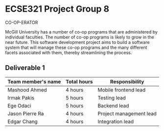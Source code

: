 # ECSE321 Project Group 8
CO-OP-ERATOR

McGill University has a number of co-op programs that are administered by individual faculties. The number of co-op programs is likely to grow in the near future. This software development project aims to build a software system that will manage these co-op programs and the many different facets associated with them, thereby streamlining the process. 


## Deliverable 1

|Team member's name|Total hours|Responsibility         |
|------------------|-----------|-----------------------|
|Mashood Ahmed     |  4 hours  |Mobile frontend lead   |
|Irmak Pakis       |  5 hours  |Testing lead           |
|Ege Odaci         |  5 hours  |Backend lead           |
|Jason Pierre Ra   |  4 hours  |Project management lead|
|Edgar Chang       |  4 hours  |Integration lead       |
